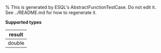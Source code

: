 % This is generated by ESQL's AbstractFunctionTestCase. Do not edit it. See ../README.md for how to regenerate it.

**Supported types**

| result |
| --- |
| double |

